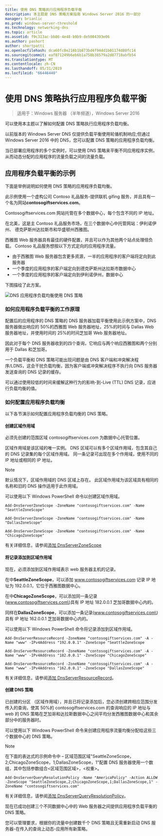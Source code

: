 ```yaml
---
title: 使用 DNS 策略执行应用程序负载平衡
description: 本主题是 DNS 策略方案指南 Windows Server 2016 的一部分
manager: brianlic
ms.prod: windows-server-threshold
ms.technology: networking-dns
ms.topic: article
ms.assetid: f9c313ac-bb86-4e48-b9b9-de5004393e06
ms.author: pashort
author: shortpatti
ms.openlocfilehash: dca60fc0e216b1b873bd4f94dd1b01174d80fc14
ms.sourcegitcommit: eaf071249b6eb6b1a758b38579a2d87710abfb54
ms.translationtype: MT
ms.contentlocale: zh-CN
ms.lasthandoff: 05/31/2019
ms.locfileid: "66446440"
---
```

# <a name="use-dns-policy-for-application-load-balancing"></a>使用 DNS 策略执行应用程序负载平衡

>适用于：Windows 服务器 （半年频道），Windows Server 2016

可以使用本主题以了解如何配置 DNS 策略执行应用程序负载均衡。

以前版本的 Windows Server DNS 仅提供负载平衡使用轮循机制响应;但通过 Windows Server 2016 中的 DNS，您可以配置 DNS 策略的应用程序负载均衡。

当已部署应用程序的多个实例时，可以使用 DNS 策略来平衡不同应用程序实例，从而动态分配的应用程序的流量负载之间的流量负载。

## <a name="example-of-application-load-balancing"></a>应用程序负载平衡的示例

下面是举例说明如何使用 DNS 策略的应用程序负载均衡。

此示例使用一个虚构公司 Contoso 礼品服务-提供联机 gifing 服务，并且具有一个名为网站**contosogiftservices.com**。

Contosogiftservices.com 网站托管在多个数据中心，每个包含不同的 IP 地址。

在北美，这是主 Contoso 礼品服务市场，在三个数据中心中托管网站：伊利诺伊州、 德克萨斯州达拉斯市和华盛顿州西雅图。

西雅图 Web 服务器具有最佳的硬件配置，并且可以作为其他两个站点处理倍负载。 Contoso 礼品服务想按以下方式定向的应用程序流量。

- 由于西雅图 Web 服务器包含更多资源，一半的应用程序的客户端将定向到此服务器
- 一个季度的应用程序的客户端定向到德克萨斯州达拉斯市数据中心
- 一个季度的应用程序的客户端定向到伊利诺伊州，数据中心

下图描绘了此方案。

![DNS 应用程序负载均衡使用 DNS 策略](../../media/Dns-App-Lb/dns-app-lb.jpg)


### <a name="how-application-load-balancing-works"></a>如何应用程序负载平衡的工作原理

配置后的应用程序的 DNS 策略的 DNS 服务器加载平衡使用此示例方案中，DNS 服务器做出响应的 50%的西雅图 Web 服务器地址，25%的时间与 Dallas Web 服务器地址，并使用时间的 25%的时间芝加哥 Web 服务器地址。

因此对于每个 DNS 服务器收到的四个查询，它响应与两个响应西雅图和两个分别用于 Dallas 和芝加哥。

一个负载平衡和 DNS 策略可能出现问题是由 DNS 客户端和冲突解决程序/LDNS，这会干扰负载均衡，因为客户端或冲突解决程序不执行向 DNS 服务器发送查询的 DNS 记录的缓存。

可以通过使用较低的时间来缓解这种行为的影响\-到\-Live \(TTL\) DNS 记录，应进行负载均衡的值。

### <a name="how-to-configure-application-load-balancing"></a>如何配置应用程序负载均衡

以下各节演示如何配置应用程序负载均衡的 DNS 策略。

#### <a name="create-the-zone-scopes"></a>创建区域作用域

必须先创建的范围区域 contosogiftservices.com 为数据中心托管位置。

区域作用域是该区域的唯一实例。 DNS 区域可以有多个区域作用域，包含其自己的 DNS 记录集的每个区域作用域。 同一条记录可出现在多个作用域，使用不同的 IP 地址或相同的 IP 地址。

>[!NOTE]
>默认情况下，区域作用域的 DNS 区域上存在。 此区域作用域为该区域具有相同的名称和旧的 DNS 操作适用于此作用域。

可以使用以下 Windows PowerShell 命令以创建区域作用域。
    
    Add-DnsServerZoneScope -ZoneName "contosogiftservices.com" -Name "SeattleZoneScope"
    
    Add-DnsServerZoneScope -ZoneName "contosogiftservices.com" -Name "DallasZoneScope"
    
    Add-DnsServerZoneScope -ZoneName "contosogiftservices.com" -Name "ChicagoZoneScope"

有关详细信息，请参阅[添加 DnsServerZoneScope](https://docs.microsoft.com/powershell/module/dnsserver/add-dnsserverzonescope?view=win10-ps)

#### <a name="bkmk_records"></a>将记录添加到区域作用域

现在，必须添加到区域作用域表示 web 服务器主机的记录。

在中**SeattleZoneScope**，可以添加 www.contosogiftservices.com 记录 IP 地址为 192.0.0.1，它位于西雅图数据中心。

在中**ChicagoZoneScope**，可以添加同一条记录\(www.contosogiftservices.com\)具有 IP 地址 182.0.0.1 芝加哥数据中心内的。

同样在**DallasZoneScope**，可以添加一条记录\(www.contosogiftservices.com\)具有 IP 地址 162.0.0.1 芝加哥数据中心内的。

可以使用以下 Windows PowerShell 命令将记录添加到区域作用域。
    
    Add-DnsServerResourceRecord -ZoneName "contosogiftservices.com" -A -Name "www" -IPv4Address "192.0.0.1" -ZoneScope "SeattleZoneScope
    
    Add-DnsServerResourceRecord -ZoneName "contosogiftservices.com" -A -Name "www" -IPv4Address "182.0.0.1" -ZoneScope "ChicagoZoneScope"
    
    Add-DnsServerResourceRecord -ZoneName "contosogiftservices.com" -A -Name "www" -IPv4Address "162.0.0.1" -ZoneScope "DallasZoneScope"
    

有关详细信息，请参阅[添加 DnsServerResourceRecord](https://docs.microsoft.com/powershell/module/dnsserver/add-dnsserverresourcerecord?view=win10-ps)。

#### <a name="bkmk_policies"></a>创建 DNS 策略

已创建的分区 （区域作用域），并且已将记录添加后，您必须创建跨相应范围分发传入的查询，使其 50%的 contosogiftservices.com 的查询响应的 IP 地址与 web 的 DNS 策略在芝加哥和达拉斯数据中心之间平均分发西雅图数据中心和其余部分中的服务器时。

可以使用以下 Windows PowerShell 命令来创建应用程序流量均衡分配给这些三个数据中心的 DNS 策略。

>[!NOTE]
>在下面的表达式的示例命令中 – 区域范围区域"SeattleZoneScope，2;ChicagoZoneScope，1;DallasZoneScope，1"配置 DNS 服务器使用一个数组，其中包括参数组合\<区域范围区域\>，\<权重\>。
    
    Add-DnsServerQueryResolutionPolicy -Name "AmericaPolicy" -Action ALLOW -ZoneScope "SeattleZoneScope,2;ChicagoZoneScope,1;DallasZoneScope,1" -ZoneName "contosogiftservices.com"
    

有关详细信息，请参阅[添加 DnsServerQueryResolutionPolicy](https://docs.microsoft.com/powershell/module/dnsserver/add-dnsserverqueryresolutionpolicy?view=win10-ps)。  

现在已成功创建三个不同数据中心中的 Web 服务器之间提供应用程序负载平衡的 DNS 策略。

您可以管理要求，根据你的流量中创建数千个 DNS 策略且无需重新启动 DNS 服务器-在传入的查询上动态-应用所有新策略。
